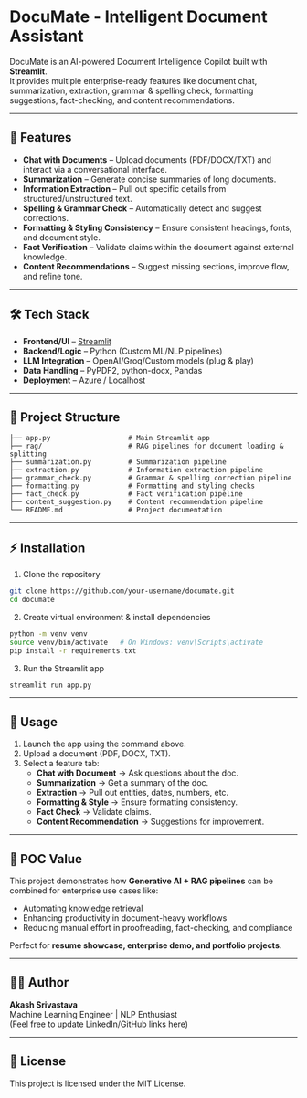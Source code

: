 # DocuMate - Intelligent Document Assistant

DocuMate is an AI-powered Document Intelligence Copilot built with **Streamlit**.  
It provides multiple enterprise-ready features like document chat, summarization, extraction, grammar & spelling check, formatting suggestions, fact-checking, and content recommendations.

---

## 🚀 Features

- **Chat with Documents** – Upload documents (PDF/DOCX/TXT) and interact via a conversational interface.
- **Summarization** – Generate concise summaries of long documents.
- **Information Extraction** – Pull out specific details from structured/unstructured text.
- **Spelling & Grammar Check** – Automatically detect and suggest corrections.
- **Formatting & Styling Consistency** – Ensure consistent headings, fonts, and document style.
- **Fact Verification** – Validate claims within the document against external knowledge.
- **Content Recommendations** – Suggest missing sections, improve flow, and refine tone.

---

## 🛠️ Tech Stack

- **Frontend/UI** – [Streamlit](https://streamlit.io/)
- **Backend/Logic** – Python (Custom ML/NLP pipelines)
- **LLM Integration** – OpenAI/Groq/Custom models (plug & play)
- **Data Handling** – PyPDF2, python-docx, Pandas
- **Deployment** – Azure / Localhost

---

## 📂 Project Structure

```
├── app.py                   # Main Streamlit app
├── rag/                     # RAG pipelines for document loading & splitting
├── summarization.py         # Summarization pipeline
├── extraction.py            # Information extraction pipeline
├── grammar_check.py         # Grammar & spelling correction pipeline
├── formatting.py            # Formatting and styling checks
├── fact_check.py            # Fact verification pipeline
├── content_suggestion.py    # Content recommendation pipeline
└── README.md                # Project documentation
```

---

## ⚡ Installation

1. Clone the repository  
```bash
git clone https://github.com/your-username/documate.git
cd documate
```

2. Create virtual environment & install dependencies  
```bash
python -m venv venv
source venv/bin/activate   # On Windows: venv\Scripts\activate
pip install -r requirements.txt
```

3. Run the Streamlit app  
```bash
streamlit run app.py
```

---

## 📖 Usage

1. Launch the app using the command above.  
2. Upload a document (PDF, DOCX, TXT).  
3. Select a feature tab:  
   - **Chat with Document** → Ask questions about the doc.  
   - **Summarization** → Get a summary of the doc.  
   - **Extraction** → Pull out entities, dates, numbers, etc.  
   - **Formatting & Style** → Ensure formatting consistency.  
   - **Fact Check** → Validate claims.  
   - **Content Recommendation** → Suggestions for improvement.  

---

## 🎯 POC Value

This project demonstrates how **Generative AI + RAG pipelines** can be combined for enterprise use cases like:  
- Automating knowledge retrieval  
- Enhancing productivity in document-heavy workflows  
- Reducing manual effort in proofreading, fact-checking, and compliance  

Perfect for **resume showcase, enterprise demo, and portfolio projects**.

---

## 👨‍💻 Author

**Akash Srivastava**  
Machine Learning Engineer | NLP Enthusiast  
(Feel free to update LinkedIn/GitHub links here)

---

## 📜 License

This project is licensed under the MIT License.

